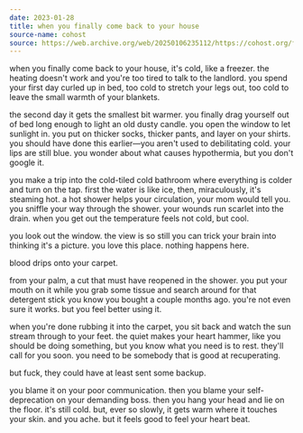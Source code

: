 ```yaml
---
date: 2023-01-28
title: when you finally come back to your house
source-name: cohost
source: https://web.archive.org/web/20250106235112/https://cohost.org/fishfood/post/922502-when-you-finally-com
---
```


when you finally come back to your house, it's cold, like a freezer. the heating doesn't work and you're too tired to talk to the landlord. you spend your first day curled up in bed, too cold to stretch your legs out, too cold to leave the small warmth of your blankets.

the second day it gets the smallest bit warmer. you finally drag yourself out of bed long enough to light an old dusty candle. you open the window to let sunlight in. you put on thicker socks, thicker pants, and layer on your shirts. you should have done this earlier—you aren't used to debilitating cold. your lips are still blue. you wonder about what causes hypothermia, but you don't google it.

you make a trip into the cold-tiled cold bathroom where everything is colder and turn on the tap. first the water is like ice, then, miraculously, it's steaming hot. a hot shower helps your circulation, your mom would tell you. you sniffle your way through the shower. your wounds run scarlet into the drain. when you get out the temperature feels not cold, but cool.

you look out the window. the view is so still you can trick your brain into thinking it's a picture. you love this place. nothing happens here.

blood drips onto your carpet.

from your palm, a cut that must have reopened in the shower. you put your mouth on it while you grab some tissue and search around for that detergent stick you know you bought a couple months ago. you're not even sure it works. but you feel better using it.

when you're done rubbing it into the carpet, you sit back and watch the sun stream through to your feet. the quiet makes your heart hammer, like you should be doing something, but you know what you need is to rest. they'll call for you soon. you need to be somebody that is good at recuperating.

but fuck, they could have at least sent some backup.

you blame it on your poor communication. then you blame your self-deprecation on your demanding boss. then you hang your head and lie on the floor. it's still cold. but, ever so slowly, it gets warm where it touches your skin. and you ache. but it feels good to feel your heart beat.